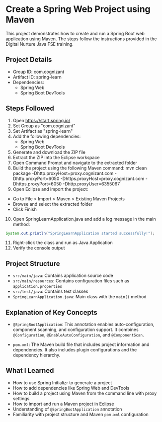 # Create a Spring Web Project using Maven

This project demonstrates how to create and run a Spring Boot web application using Maven. The steps follow the instructions provided in the Digital Nurture Java FSE training.

## Project Details

- Group ID: com.cognizant
- Artifact ID: spring-learn
- Dependencies:
  - Spring Web
  - Spring Boot DevTools

## Steps Followed

1. Open https://start.spring.io/
2. Set Group as "com.cognizant"
3. Set Artifact as "spring-learn"
4. Add the following dependencies:
   - Spring Web
   - Spring Boot DevTools
5. Generate and download the ZIP file
6. Extract the ZIP into the Eclipse workspace
7. Open Command Prompt and navigate to the extracted folder
8. Build the project using the following Maven command:
   mvn clean package -Dhttp.proxyHost=proxy.cognizant.com -Dhttp.proxyPort=6050 -Dhttps.proxyHost=proxy.cognizant.com -Dhttps.proxyPort=6050 -Dhttp.proxyUser=6355067
9. Open Eclipse and import the project:
- Go to File > Import > Maven > Existing Maven Projects
- Browse and select the extracted folder
- Click Finish
10. Open SpringLearnApplication.java and add a log message in the main method:
 ```java
 System.out.println("SpringLearnApplication started successfully!");
 ```
11. Right-click the class and run as Java Application
12. Verify the console output

## Project Structure

- `src/main/java`: Contains application source code
- `src/main/resources`: Contains configuration files such as `application.properties`
- `src/test/java`: Contains test classes
- `SpringLearnApplication.java`: Main class with the `main()` method

## Explanation of Key Concepts

- `@SpringBootApplication`: This annotation enables auto-configuration, component scanning, and configuration support. It combines `@Configuration`, `@EnableAutoConfiguration`, and `@ComponentScan`.

- `pom.xml`: The Maven build file that includes project information and dependencies. It also includes plugin configurations and the dependency hierarchy.

## What I Learned

- How to use Spring Initializr to generate a project
- How to add dependencies like Spring Web and DevTools
- How to build a project using Maven from the command line with proxy settings
- How to import and run a Maven project in Eclipse
- Understanding of `@SpringBootApplication` annotation
- Familiarity with project structure and Maven `pom.xml` configuration

